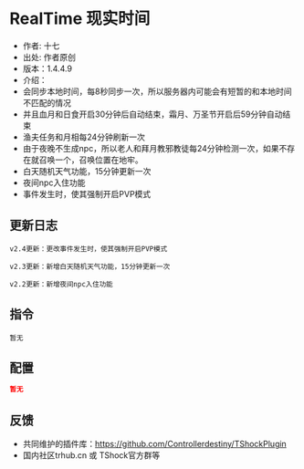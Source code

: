 # RealTime 现实时间

- 作者: 十七
- 出处: 作者原创
- 版本：1.4.4.9
- 介绍：
- 会同步本地时间，每8秒同步一次，所以服务器内可能会有短暂的和本地时间不匹配的情况
- 并且血月和日食开启30分钟后自动结束，霜月、万圣节开启后59分钟自动结束
- 渔夫任务和月相每24分钟刷新一次
- 由于夜晚不生成npc，所以老人和拜月教邪教徒每24分钟检测一次，如果不存在就召唤一个，召唤位置在地牢。
- 白天随机天气功能，15分钟更新一次
- 夜间npc入住功能
- 事件发生时，使其强制开启PVP模式

## 更新日志

```
v2.4更新：更改事件发生时，使其强制开启PVP模式

v2.3更新：新增白天随机天气功能，15分钟更新一次

v2.2更新：新增夜间npc入住功能
```

## 指令

```
暂无
```

## 配置

```json
暂无
```
## 反馈
- 共同维护的插件库：https://github.com/Controllerdestiny/TShockPlugin
- 国内社区trhub.cn 或 TShock官方群等
